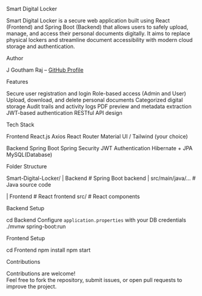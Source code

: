 Smart Digital Locker

Smart Digital Locker is a secure web application built using React (Frontend) and Spring Boot (Backend) that allows users to safely upload, manage, and access their personal documents digitally. It aims to replace physical lockers and streamline document accessibility with modern cloud storage and authentication.

Author

J Goutham Raj – [GitHub Profile](https://github.com/Goutham-007)


Features

Secure user registration and login
Role-based access (Admin and User)
Upload, download, and delete personal documents
Categorized digital storage
Audit trails and activity logs
PDF preview and metadata extraction
JWT-based authentication
RESTful API design

Tech Stack

Frontend
React.js
Axios
React Router
Material UI / Tailwind (your choice)

Backend
Spring Boot
Spring Security
JWT Authentication
Hibernate + JPA
 MySQL(Database)


Folder Structure

Smart-Digital-Locker/
|
  Backend # Spring Boot backend
  |
  src/main/java/... # Java source code
  
  
| Frontend # React frontend
    src/ # React components

Backend Setup

cd Backend
Configure `application.properties` with your DB credentials
./mvnw spring-boot:run

Frontend Setup

cd Frontend
npm install
npm start

Contributions

Contributions are welcome!  
Feel free to fork the repository, submit issues, or open pull requests to improve the project.

